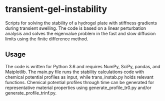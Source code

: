 # transient-gel-instability
Scripts for solving the stability of a hydrogel plate with stiffness gradients during transient swelling. The code is based on a linear perturbation analysis and solves the eigenvalue problem in the fast and slow diffusion limits using the finite difference method. 

## Usage
The code is written for Python 3.6 and requires NumPy, SciPy, pandas, and Matplotlib. The main.py file runs the stability calculations code with chemical potential profiles as input, while trans_instab.py holds relevant functions. Chemical potential profiles through time can be generated for representative material properties using generate_profile_tr0.py and/or generate_profile_trinf.py.  

